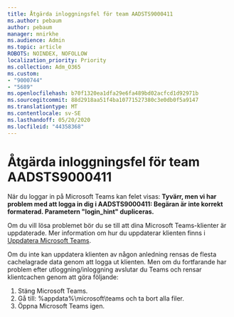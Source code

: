 ```yaml
---
title: Åtgärda inloggningsfel för team AADSTS9000411
ms.author: pebaum
author: pebaum
manager: mnirkhe
ms.audience: Admin
ms.topic: article
ROBOTS: NOINDEX, NOFOLLOW
localization_priority: Priority
ms.collection: Adm_O365
ms.custom:
- "9000744"
- "5689"
ms.openlocfilehash: b70f1320ea1dfa29e6fa489bd02acfcd1d92971b
ms.sourcegitcommit: 88d2918aa51f4ba10771527380c3e0db0f5a9147
ms.translationtype: MT
ms.contentlocale: sv-SE
ms.lasthandoff: 05/20/2020
ms.locfileid: "44358368"
---
```

# <a name="addressing-teams-sign-in-error-aadsts9000411"></a>Åtgärda inloggningsfel för team AADSTS9000411

När du loggar in på Microsoft Teams kan felet visas: **Tyvärr, men vi har problem med att logga in dig i AADSTS9000411: Begäran är inte korrekt formaterad. Parametern "login_hint" dupliceras.**

Om du vill lösa problemet bör du se till att dina Microsoft Teams-klienter är uppdaterade. Mer information om hur du uppdaterar klienten finns i [Uppdatera Microsoft Teams](https://support.office.com/article/Update-Microsoft-Teams-535a8e4b-45f0-4f6c-8b3d-91bca7a51db1).

Om du inte kan uppdatera klienten av någon anledning rensas de flesta cachelagrade data genom att logga ut klienten. Men om du fortfarande har problem efter utloggning/inloggning avslutar du Teams och rensar klientcachen genom att göra följande:
1. Stäng Microsoft Teams.
2. Gå till: %appdata%\microsoft\teams och ta bort alla filer.
3. Öppna Microsoft Teams igen.
